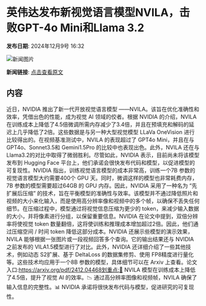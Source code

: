 # 英伟达发布新视觉语言模型NVILA，击败GPT-4o Mini和Llama 3.2

**发布日期**: 2024年12月9号 16:32

![新闻图片](https://upload.chinaz.com/2024/1209/6386935854954358617445011.png)

**新闻链接**: [点击查看原文](https://www.aibase.com/zh/news/13789)

## 内容

近日，NVIDIA 推出了新一代开放视觉语言模型 ——NVILA。该旨在优化准确性和效率，凭借出色的性能，成为视觉 AI 领域的佼者。根据 NVIDIA 的介绍，NVILA 在训练成本上降低了4.5倍微调所需内存减少了3.4倍，并且在预填充和解码的延迟上几乎降低了2倍。这些数据是与另一种大型视觉模型 LLaVa OneVision 进行比较得出的。在视频基准测试中，NVILA 的表现超过了 GPT4o Mini，并且在与 GPT4o、Sonnet3.5和 Gemini1.5Pro 的比较中也表现出色。此外，NVILA 还在与 Llama3.2的对比中取得了微弱胜利。尽管如此，NVIDIA 表示，目前尚未将该模型发布到 Hugging Face 平台上，他们承诺会很快发布代码和模型，以促进模型的可复现性。NVIDIA 指出，训练视觉语言模型的成本非常高，训练一个7B 参数的视觉语言模型大约需要400个 GPU 天。同时，微调这样的模型也非常耗费内存，7B 参数的模型需要超过64GB 的 GPU 内存。因此，NVIDIA 采用了一种名为 “先扩展后压缩” 的技术，旨在平衡模型的准确性与效率。该模型并不通过降低照片和视频的大小来化输入，而是使用高分辨率像和视频中的多个帧，以确保不丢失任何细节。在压缩过程中，模型通过将视觉信息压缩为更少的 token，来减少输入数据的大小，并将像素进行分组，以保留重要信息。NVIDIA 在论文中提到，双倍分辨率将使视觉 token 数量翻倍，这将使训练和推理成本增加超过2倍。因此，他们通过压缩空间 / 时间 token 降低这部分成本。NVIDIA 还展示些模型的演示效果，NVILA 能够根据一张图片或一段视频回答多个查询。它的输出结果还与 NVIDIA 之前发布的 VILA1.5模型进行了对比。此外，NVIDIA 还详细介绍了一些其他技术，例如动态 S2扩展、基于 DeltaLoss 的数据集修剪、使用 FP8精度进行量化等。这些技术均应用于一个8B 参数的模型，具体细节可以在 Arxiv 上查看。论文入口:https://arxiv.org/pdf/2412.04468划重点:🌟 NVILA 模型在训练成本上降低了4.5倍，提升了视觉 AI 的效率。📉 通过高分辨率图像和视频帧，NVILA 确保了输入信息的完整性。📊 NVIDIA 承诺将很快发布代码与模型，促进研究的可复现性。
